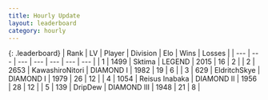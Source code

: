 ```yaml
---
title: Hourly Update
layout: leaderboard
category: hourly
---
```


{: .leaderboard}
| Rank | LV | Player | Division | Elo | Wins | Losses |
| --- | --- | --- | --- | --- | --- | --- |
| <span data-change="0">1</span> | 1499 | <span title="ID: 353063">Sktima</span> | LEGEND | <span data-change="0">2015</span> | <span data-change="0">16</span> | <span data-change="0">2</span> |
| <span data-change="0">2</span> | 2653 | <span title="ID: 164871">KawashiroNitori</span> | DIAMOND I | <span data-change="-11">1982</span> | <span data-change="2">19</span> | <span data-change="3">6</span> |
| <span data-change="23">3</span> | 629 | <span title="ID: 174926">EldritchSkye</span> | DIAMOND I | <span data-change="154">1979</span> | <span data-change="12">26</span> | <span data-change="1">12</span> |
| <span data-change="-1">4</span> | 1054 | <span title="ID: 451068">Reisus Inabaka</span> | DIAMOND II | <span data-change="0">1956</span> | <span data-change="0">28</span> | <span data-change="0">12</span> |
| <span data-change="6">5</span> | 139 | <span title="ID: 649454">DripDew</span> | DIAMOND III | <span data-change="80">1948</span> | <span data-change="7">21</span> | <span data-change="2">8</span> |